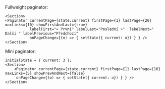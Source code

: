 Fullweight paginator:

    <Section>
    <Paginator currentPage={state.current} firstPage={1} lastPage={20} maxLinks={10} showFirstAndLast={true}
               labelFirst="« První" labelLast="Poslední »"  labelNext=" Další " labelPrevious="Předchozí"
               onPageChange={(o) => { setState({ current: o}) } } />
    </Section>
Mini paginator:

    initialState = { current: 3 };
    <Section>
        <Paginator currentPage={state.current} firstPage={1} lastPage={10} maxLinks={5} showPrevAndNext={false}
         onPageChange={(o) => { setState({ current: o}) } } />
    </Section>
